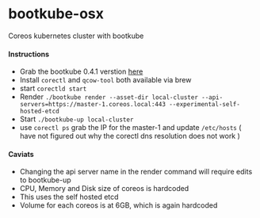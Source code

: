 # bootkube-osx
Coreos kubernetes cluster with bootkube

#### Instructions
- Grab the bootkube 0.4.1 verstion [here][1]
- Install `corectl` and `qcow-tool` both available via brew
- start `corectld start`
- Render `./bootkube render --asset-dir local-cluster --api-servers=https://master-1.coreos.local:443 --experimental-self-hosted-etcd`
- Start `./bootkube-up local-cluster`
- use `corectl ps` grab the IP for the master-1 and update `/etc/hosts` ( have not figured out why the corectl dns resolution does not work )

#### Caviats

- Changing the api server name in the render command will require edits to bootkube-up
- CPU, Memory and Disk size of coreos is hardcoded
- This uses the self hosted etcd
- Volume for each coreos is at 6GB, which is again hardcoded

[1]:https://github.com/kubernetes-incubator/bootkube/releases/download/v0.4.1/bootkube.tar.gz

